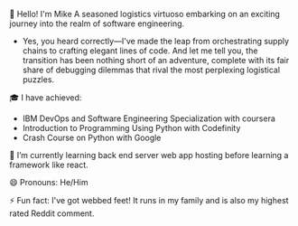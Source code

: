 👋 Hello! I'm Mike
A seasoned logistics virtuoso embarking on an exciting journey into the realm of software engineering. 
- Yes, you heard correctly—I've made the leap from orchestrating supply chains to crafting elegant lines of code. And let me tell you, the transition has been nothing short of an adventure, complete with its fair share of debugging dilemmas that rival the most perplexing logistical puzzles.

🎓 I have achieved:
- IBM DevOps and Software Engineering Specialization with coursera
- Introduction to Programming Using Python with Codefinity
- Crash Course on Python with Google

🌱 I’m currently learning back end server web app hosting before learning a framework like react.

😄 Pronouns: He/Him

⚡ Fun fact: I've got webbed feet! It runs in my family and is also my highest rated Reddit comment.
